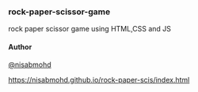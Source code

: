 ### rock-paper-scissor-game
rock paper scissor game using HTML,CSS and JS




#### Author

[@nisabmohd](https://github.com/nisabmohd)


https://nisabmohd.github.io/rock-paper-scis/index.html 
